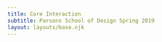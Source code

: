 ```yaml
---
title: Core Interaction
subtitle: Parsons School of Design Spring 2019
layout: layouts/base.njk
---
```

